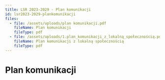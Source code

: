 ```yaml
---
title: LSR 2023-2029 - Plan komunikacji
id: lsr2023-2029-plankomunikacji
files:
  - file: /assets/uploads/plan komunikacji.pdf
    fileName: Plan komunikacji
    fileType: pdf
  - file: /assets/uploads/1.plan_komunikacji_z_lokalną_społecznością.pdf
    fileName: Plan komunikacji z lokalną społecznością
    fileType: pdf
---
```

# Plan komunikacji
